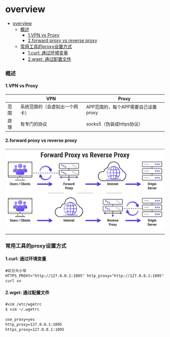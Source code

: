# overview

<!-- @import "[TOC]" {cmd="toc" depthFrom=1 depthTo=6 orderedList=false} -->
<!-- code_chunk_output -->

- [overview](#overview)
    - [概述](#概述)
      - [1.VPN vs Proxy](#1vpn-vs-proxy)
      - [2.forward proxy vs reverse proxy](#2forward-proxy-vs-reverse-proxy)
    - [常用工具的proxy设置方式](#常用工具的proxy设置方式)
      - [1.curl: 通过环境变量](#1curl-通过环境变量)
      - [2.wget: 通过配置文件](#2wget-通过配置文件)

<!-- /code_chunk_output -->

### 概述

#### 1.VPN vs Proxy

||VPN|Proxy|
|-|-|-|
|范围|系统范围的（会虚拟出一个网卡）|APP范围的，每个APP需要自己设置proxy|
|原理|有专门的协议|socks5（伪装成https协议）|

#### 2.forward proxy vs reverse proxy
![](./imgs/overview_01.png)

***

### 常用工具的proxy设置方式

#### 1.curl: 通过环境变量
```shell
#区分大小写
HTTPS_PROXY="http://127.0.0.1:1095" http_proxy="http://127.0.0.1:1095" curl xx 
```

#### 2.wget: 通过配置文件
```shell
#vim /etc/wgetrc
$ vim ~/.wgetrc

use_proxy=yes
http_proxy=127.0.0.1:1095
https_proxy=127.0.0.1:1095
```